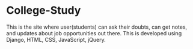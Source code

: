 # College-Study
This is the site where user(students) can ask their doubts, can get notes, and updates about job opportunities out there. 
This is developed using Django, HTML, CSS, JavaScript, jQuery.
